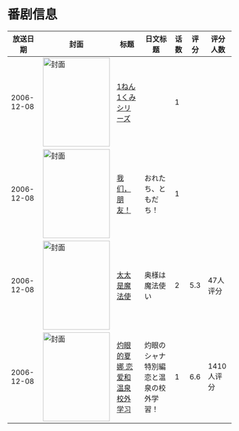 # 番剧信息

|放送日期|封面|标题|日文标题|话数|评分|评分人数|
|---|---|---|---|---|---|---|
|2006-12-08|<img src="https://lain.bgm.tv/pic/cover/c/7a/45/534102_q6jGq.jpg" alt="封面" style="width:150px;height:200px;object-fit:cover;">|[1ねん1くみシリーズ](https://bangumi.tv/subject/534102)||1|||
|2006-12-08|<img src="https://lain.bgm.tv/pic/cover/c/97/ef/332529_h4g4J.jpg" alt="封面" style="width:150px;height:200px;object-fit:cover;">|[我们，朋友！](https://bangumi.tv/subject/332529)|おれたち、ともだち！|1|||
|2006-12-08|<img src="https://bangumi.tv/img/no_icon_subject.png" alt="封面" style="width:150px;height:200px;object-fit:cover;">|[太太是魔法使](https://bangumi.tv/subject/47860)|奥様は魔法使い|2|5.3|47人评分|
|2006-12-08|<img src="https://lain.bgm.tv/pic/cover/c/c1/64/1868_1QCFl.jpg" alt="封面" style="width:150px;height:200px;object-fit:cover;">|[灼眼的夏娜 恋爱和温泉校外学习](https://bangumi.tv/subject/1868)|灼眼のシャナ特別編 恋と温泉の校外学習！|1|6.6|1410人评分|
